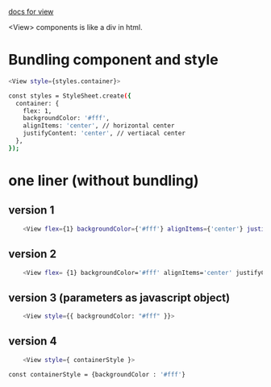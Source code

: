 [docs for view](https://reactnative.dev/docs/view)

\<View\> components is like a div in html.


# Bundling component and style

```.sh
<View style={styles.container}>
```
```.sh
const styles = StyleSheet.create({
  container: {
    flex: 1,
    backgroundColor: '#fff',
    alignItems: 'center', // horizontal center
    justifyContent: 'center', // vertiacal center
  },
});
```

# one liner (without bundling)
## version 1
```.sh
    <View flex={1} backgroundColor={'#fff'} alignItems={'center'} justifyContent={'center'} >
```
## version 2
```.sh
    <View flex= {1} backgroundColor='#fff' alignItems='center' justifyContent='center' >
```
## version 3 (parameters as javascript object)
```.sh
    <View style={{ backgroundColor: "#fff" }}>
```

## version 4
```.sh
    <View style={ containerStyle }>
```
```.sh
const containerStyle = {backgroundColor : '#fff'}
```
